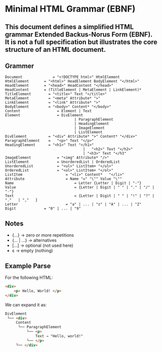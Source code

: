 # Minimal HTML Grammar (EBNF)

This document defines a simplified HTML grammar **Extended Backus-Norus Form (EBNF)**.
It is not a full specification but illustrates the core structure of an HTML document.
---
## Grammer
```ebnf
Document		      = "<!DOCTYPE html>" HtmlElement
HtmlElement	      = "<html>" HeadElement BodyElement "</html>"
HeadElement	      = "<head>" HeadContent "</head>"
HeadContent	      = (TitleElement | MetaElement | LinkElement)*
TitleElement	    = "<title>" Text "</title>"
MetaElement		    = "<meta" Attribute* ">"
LinkElement		    = "<link" Attribute* ">"
BodyElement		    = "<body>" Content* "</body>"
Content 			    = Element | Text
Element 			    = DivElement
							    | ParagraphElement
							    | HeadingElement
							    | ImageElement
							    | ListElement
DivElement 		    = "<div" Attribute* ">" Content* "</div>"
ParagraphElement	=	"<p>" Text "</p>"
HeadingElement		= "<h1>" Text "</h1>"
									|	"<h2>" Text "</h2>"
									| "<h3>" Text "</h3"
ImageElement			= "<img" Attribute* "/>"
ListElement				= UnorderedList | OrderedList
UnorderedList			= "<ul>" ListItem+ "</ul>"
OrderedList				= "<ol>" ListItem+ "</ol>"
ListItem					= "<li>" Content*	"</li>"
Attribute					= Name "=" "\"" Value "\""
Name							= Letter {Letter | Digit | "-"}
Value							= {Letter | Digit | " "	| "." | "/" | "-"}
Text							= {Letter | Digit | " " | "!" | "?"	| "."	| ","	}	
Letter						= "a" | ...	| "z" | "A" | ... | "Z"
Digit             = "0" | ... | "9"
```
## Notes
- {...} -> zero or more repetitions
- {... | ...} -> alternatives
- [...] -> optional (not used here)
- ε -> empty (nothing)

## Example Parse
For the following HTML:
```html
<div>
	<p> Hello, World! </p>
</div>
```
We can expand it as:
```html
DivElement
 └── <div>
     Content
      └── ParagraphElement
          └── <p>
              Text → "Hello, world!"
          └── </p>
     └── </div>

```
